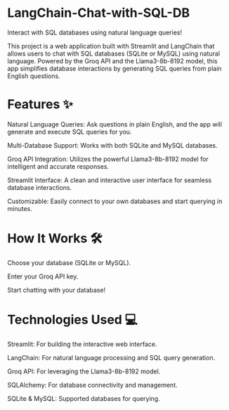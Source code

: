 # LangChain-Chat-with-SQL-DB
Interact with SQL databases using natural language queries!

This project is a web application built with Streamlit and LangChain that allows users to chat with SQL databases (SQLite or MySQL) using natural language. Powered by the Groq API and the Llama3-8b-8192 model, this app simplifies database interactions by generating SQL queries from plain English questions.

# Features ✨

Natural Language Queries: Ask questions in plain English, and the app will generate and execute SQL queries for you.

Multi-Database Support: Works with both SQLite and MySQL databases.

Groq API Integration: Utilizes the powerful Llama3-8b-8192 model for intelligent and accurate responses.

Streamlit Interface: A clean and interactive user interface for seamless database interactions.

Customizable: Easily connect to your own databases and start querying in minutes.

# How It Works 🛠️

Choose your database (SQLite or MySQL).

Enter your Groq API key.

Start chatting with your database!

# Technologies Used 💻

Streamlit: For building the interactive web interface.

LangChain: For natural language processing and SQL query generation.

Groq API: For leveraging the Llama3-8b-8192 model.

SQLAlchemy: For database connectivity and management.

SQLite & MySQL: Supported databases for querying.

